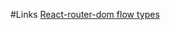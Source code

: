 #Links
[React-router-dom flow types](https://github.com/flowtype/flow-typed/blob/master/definitions/npm/react-router-dom_v4.x.x/flow_v0.53.x-v0.62.x/react-router-dom_v4.x.x.js)
